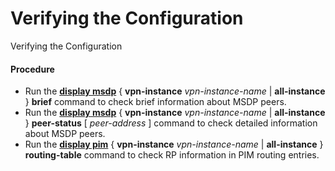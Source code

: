 Verifying the Configuration
===========================

Verifying the Configuration

#### Procedure

* Run the [**display msdp**](cmdqueryname=display+msdp) { **vpn-instance** *vpn-instance-name* | **all-instance** } **brief** command to check brief information about MSDP peers.
* Run the [**display msdp**](cmdqueryname=display+msdp) { **vpn-instance** *vpn-instance-name* | **all-instance** } **peer-status** [ *peer-address* ] command to check detailed information about MSDP peers.
* Run the [**display pim**](cmdqueryname=display+pim) { **vpn-instance** *vpn-instance-name* | **all-instance** } **routing-table** command to check RP information in PIM routing entries.